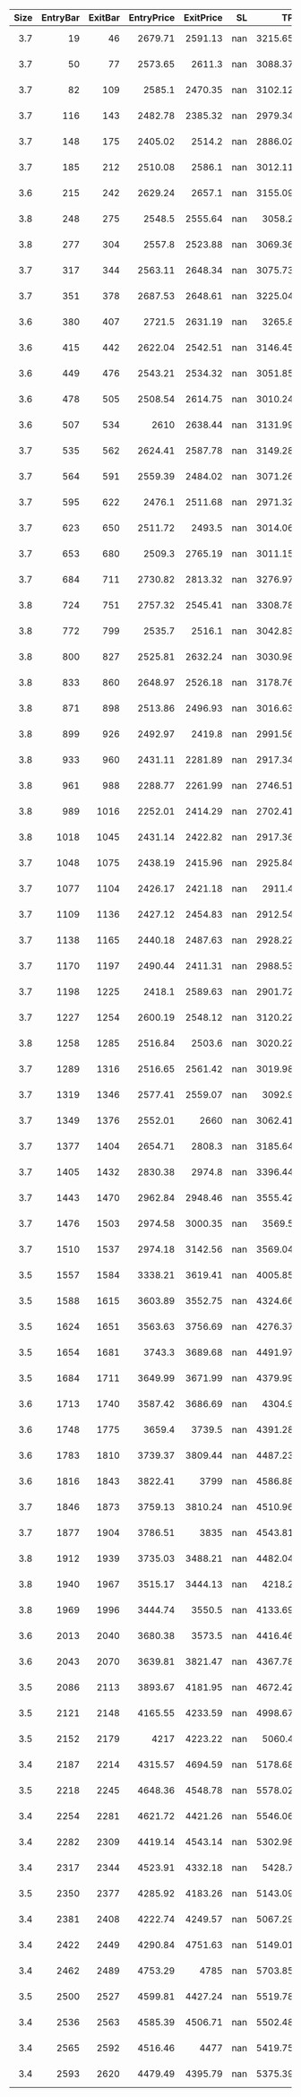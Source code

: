 |   Size |   EntryBar |   ExitBar |   EntryPrice |   ExitPrice |   SL |      TP |      PnL |   Commission |   ReturnPct | EntryTime                 | ExitTime                  | Duration        | Tag   |   Entry_λ(adx) |   Exit_λ(adx) |   Entry_λ |   Exit_λ |
|-------:|-----------:|----------:|-------------:|------------:|-----:|--------:|---------:|-------------:|------------:|:--------------------------|:--------------------------|:----------------|:------|---------------:|--------------:|----------:|---------:|
|    3.7 |         19 |        46 |      2679.71 |     2591.13 |  nan | 3215.65 | -327.746 |            0 | -0.0330558  | 2025-05-14 00:00:00+00:00 | 2025-05-15 03:00:00+00:00 | 1 days 03:00:00 |       |       15.9802  |       5.13324 |         0 |        0 |
|    3.7 |         50 |        77 |      2573.65 |     2611.3  |  nan | 3088.37 |  139.305 |            0 |  0.014629   | 2025-05-15 07:00:00+00:00 | 2025-05-16 10:00:00+00:00 | 1 days 03:00:00 |       |        4.88074 |       6.07064 |         0 |        0 |
|    3.7 |         82 |       109 |      2585.1  |     2470.35 |  nan | 3102.12 | -424.575 |            0 | -0.044389   | 2025-05-16 15:00:00+00:00 | 2025-05-17 18:00:00+00:00 | 1 days 03:00:00 |       |        6.54073 |       5.15814 |         0 |        0 |
|    3.7 |        116 |       143 |      2482.78 |     2385.32 |  nan | 2979.34 | -360.602 |            0 | -0.0392544  | 2025-05-18 01:00:00+00:00 | 2025-05-19 04:00:00+00:00 | 1 days 03:00:00 |       |        3.93429 |       6.73134 |         0 |        0 |
|    3.7 |        148 |       175 |      2405.02 |     2514.2  |  nan | 2886.02 |  403.966 |            0 |  0.0453967  | 2025-05-19 09:00:00+00:00 | 2025-05-20 12:00:00+00:00 | 1 days 03:00:00 |       |        6.61991 |       6.31568 |         0 |        0 |
|    3.7 |        185 |       212 |      2510.08 |     2586.1  |  nan | 3012.11 |  281.274 |            0 |  0.0302859  | 2025-05-20 22:00:00+00:00 | 2025-05-22 01:00:00+00:00 | 1 days 03:00:00 |       |        5.29101 |       4.77212 |         0 |        0 |
|    3.6 |        215 |       242 |      2629.24 |     2657.1  |  nan | 3155.09 |  100.296 |            0 |  0.0105962  | 2025-05-22 04:00:00+00:00 | 2025-05-23 07:00:00+00:00 | 1 days 03:00:00 |       |        5.05735 |       6.87387 |         0 |        0 |
|    3.8 |        248 |       275 |      2548.5  |     2555.64 |  nan | 3058.2  |   27.132 |            0 |  0.00280165 | 2025-05-23 13:00:00+00:00 | 2025-05-24 16:00:00+00:00 | 1 days 03:00:00 |       |        6.09605 |       2.56308 |         0 |        0 |
|    3.8 |        277 |       304 |      2557.8  |     2523.88 |  nan | 3069.36 | -128.896 |            0 | -0.0132614  | 2025-05-24 18:00:00+00:00 | 2025-05-25 21:00:00+00:00 | 1 days 03:00:00 |       |        2.86729 |       5.12113 |         0 |        0 |
|    3.7 |        317 |       344 |      2563.11 |     2648.34 |  nan | 3075.73 |  315.351 |            0 |  0.0332526  | 2025-05-26 10:00:00+00:00 | 2025-05-27 13:00:00+00:00 | 1 days 03:00:00 |       |        9.3827  |       8.24804 |         0 |        0 |
|    3.7 |        351 |       378 |      2687.53 |     2648.61 |  nan | 3225.04 | -144.004 |            0 | -0.0144817  | 2025-05-27 20:00:00+00:00 | 2025-05-28 23:00:00+00:00 | 1 days 03:00:00 |       |       10.0802  |       3.52017 |         0 |        0 |
|    3.6 |        380 |       407 |      2721.5  |     2631.19 |  nan | 3265.8  | -325.116 |            0 | -0.0331839  | 2025-05-29 01:00:00+00:00 | 2025-05-30 04:00:00+00:00 | 1 days 03:00:00 |       |        4.19325 |       4.04539 |         0 |        0 |
|    3.6 |        415 |       442 |      2622.04 |     2542.51 |  nan | 3146.45 | -286.308 |            0 | -0.0303313  | 2025-05-30 12:00:00+00:00 | 2025-05-31 15:00:00+00:00 | 1 days 03:00:00 |       |        3.2549  |       3.21755 |         0 |        0 |
|    3.6 |        449 |       476 |      2543.21 |     2534.32 |  nan | 3051.85 |  -32.004 |            0 | -0.00349558 | 2025-05-31 22:00:00+00:00 | 2025-06-02 01:00:00+00:00 | 1 days 03:00:00 |       |        2.79346 |       7.55022 |         0 |        0 |
|    3.6 |        478 |       505 |      2508.54 |     2614.75 |  nan | 3010.24 |  382.356 |            0 |  0.0423394  | 2025-06-02 03:00:00+00:00 | 2025-06-03 06:00:00+00:00 | 1 days 03:00:00 |       |        6.86729 |       8.48208 |         0 |        0 |
|    3.6 |        507 |       534 |      2610    |     2638.44 |  nan | 3131.99 |  102.384 |            0 |  0.0108966  | 2025-06-03 08:00:00+00:00 | 2025-06-04 11:00:00+00:00 | 1 days 03:00:00 |       |        8.34908 |       5.17806 |         0 |        1 |
|    3.7 |        535 |       562 |      2624.41 |     2587.78 |  nan | 3149.28 | -135.531 |            0 | -0.0139574  | 2025-06-04 12:00:00+00:00 | 2025-06-05 15:00:00+00:00 | 1 days 03:00:00 |       |        4.98881 |       3.21694 |         0 |        0 |
|    3.7 |        564 |       591 |      2559.39 |     2484.02 |  nan | 3071.26 | -278.869 |            0 | -0.0294484  | 2025-06-05 17:00:00+00:00 | 2025-06-06 20:00:00+00:00 | 1 days 03:00:00 |       |        3.44375 |       4.38337 |         0 |        0 |
|    3.7 |        595 |       622 |      2476.1  |     2511.68 |  nan | 2971.32 |  131.646 |            0 |  0.0143694  | 2025-06-07 00:00:00+00:00 | 2025-06-08 03:00:00+00:00 | 1 days 03:00:00 |       |        3.99305 |       4.83468 |         0 |        1 |
|    3.7 |        623 |       650 |      2511.72 |     2493.5  |  nan | 3014.06 |  -67.414 |            0 | -0.00725399 | 2025-06-08 04:00:00+00:00 | 2025-06-09 07:00:00+00:00 | 1 days 03:00:00 |       |        4.82273 |       7.34074 |         0 |        0 |
|    3.7 |        653 |       680 |      2509.3  |     2765.19 |  nan | 3011.15 |  946.793 |            0 |  0.101977   | 2025-06-09 10:00:00+00:00 | 2025-06-10 13:00:00+00:00 | 1 days 03:00:00 |       |        6.87513 |      16.0294  |         0 |        0 |
|    3.7 |        684 |       711 |      2730.82 |     2813.32 |  nan | 3276.97 |  305.25  |            0 |  0.0302107  | 2025-06-10 17:00:00+00:00 | 2025-06-11 20:00:00+00:00 | 1 days 03:00:00 |       |       15.7652  |       8.96392 |         0 |        0 |
|    3.8 |        724 |       751 |      2757.32 |     2545.41 |  nan | 3308.78 | -805.258 |            0 | -0.0768536  | 2025-06-12 09:00:00+00:00 | 2025-06-13 12:00:00+00:00 | 1 days 03:00:00 |       |        5.91979 |       8.89258 |         0 |        0 |
|    3.8 |        772 |       799 |      2535.7  |     2516.1  |  nan | 3042.83 |  -74.48  |            0 | -0.00772962 | 2025-06-14 09:00:00+00:00 | 2025-06-15 12:00:00+00:00 | 1 days 03:00:00 |       |        3.8633  |       4.38523 |         0 |        1 |
|    3.8 |        800 |       827 |      2525.81 |     2632.24 |  nan | 3030.98 |  404.434 |            0 |  0.042137   | 2025-06-15 13:00:00+00:00 | 2025-06-16 16:00:00+00:00 | 1 days 03:00:00 |       |        4.11764 |      13.3603  |         0 |        0 |
|    3.8 |        833 |       860 |      2648.97 |     2526.18 |  nan | 3178.76 | -466.602 |            0 | -0.0463539  | 2025-06-16 22:00:00+00:00 | 2025-06-18 01:00:00+00:00 | 1 days 03:00:00 |       |       13.1     |       6.60474 |         0 |        0 |
|    3.8 |        871 |       898 |      2513.86 |     2496.93 |  nan | 3016.63 |  -64.334 |            0 | -0.00673466 | 2025-06-18 12:00:00+00:00 | 2025-06-19 15:00:00+00:00 | 1 days 03:00:00 |       |        4.32015 |       3.09771 |         0 |        1 |
|    3.8 |        899 |       926 |      2492.97 |     2419.8  |  nan | 2991.56 | -278.046 |            0 | -0.0293505  | 2025-06-19 16:00:00+00:00 | 2025-06-20 19:00:00+00:00 | 1 days 03:00:00 |       |        3.42417 |       5.64627 |         0 |        0 |
|    3.8 |        933 |       960 |      2431.11 |     2281.89 |  nan | 2917.34 | -567.036 |            0 | -0.0613794  | 2025-06-21 02:00:00+00:00 | 2025-06-22 05:00:00+00:00 | 1 days 03:00:00 |       |        5.86667 |       6.42597 |         0 |        1 |
|    3.8 |        961 |       988 |      2288.77 |     2261.99 |  nan | 2746.51 | -101.764 |            0 | -0.0117006  | 2025-06-22 06:00:00+00:00 | 2025-06-23 09:00:00+00:00 | 1 days 03:00:00 |       |        6.14795 |       6.84393 |         0 |        1 |
|    3.8 |        989 |      1016 |      2252.01 |     2414.29 |  nan | 2702.41 |  616.664 |            0 |  0.0720601  | 2025-06-23 10:00:00+00:00 | 2025-06-24 13:00:00+00:00 | 1 days 03:00:00 |       |        6.68532 |       9.84721 |         0 |        0 |
|    3.8 |       1018 |      1045 |      2431.14 |     2422.82 |  nan | 2917.36 |  -31.616 |            0 | -0.00342226 | 2025-06-24 15:00:00+00:00 | 2025-06-25 18:00:00+00:00 | 1 days 03:00:00 |       |        9.90011 |       3.80023 |         0 |        0 |
|    3.7 |       1048 |      1075 |      2438.19 |     2415.96 |  nan | 2925.84 |  -82.251 |            0 | -0.00911742 | 2025-06-25 21:00:00+00:00 | 2025-06-27 00:00:00+00:00 | 1 days 03:00:00 |       |        3.66279 |       6.15838 |         0 |        0 |
|    3.7 |       1077 |      1104 |      2426.17 |     2421.18 |  nan | 2911.4  |  -18.463 |            0 | -0.00205674 | 2025-06-27 02:00:00+00:00 | 2025-06-28 05:00:00+00:00 | 1 days 03:00:00 |       |        6.06881 |       4.05089 |         0 |        0 |
|    3.7 |       1109 |      1136 |      2427.12 |     2454.83 |  nan | 2912.54 |  102.527 |            0 |  0.0114168  | 2025-06-28 10:00:00+00:00 | 2025-06-29 13:00:00+00:00 | 1 days 03:00:00 |       |        4.28842 |       6.14042 |         0 |        0 |
|    3.7 |       1138 |      1165 |      2440.18 |     2487.63 |  nan | 2928.22 |  175.565 |            0 |  0.0194453  | 2025-06-29 15:00:00+00:00 | 2025-06-30 18:00:00+00:00 | 1 days 03:00:00 |       |        5.60096 |       6.28287 |         0 |        0 |
|    3.7 |       1170 |      1197 |      2490.44 |     2411.31 |  nan | 2988.53 | -292.781 |            0 | -0.0317735  | 2025-06-30 23:00:00+00:00 | 2025-07-02 02:00:00+00:00 | 1 days 03:00:00 |       |        6.89137 |       5.92959 |         0 |        1 |
|    3.7 |       1198 |      1225 |      2418.1  |     2589.63 |  nan | 2901.72 |  634.661 |            0 |  0.0709359  | 2025-07-02 03:00:00+00:00 | 2025-07-03 06:00:00+00:00 | 1 days 03:00:00 |       |        6.24736 |      13.2312  |         0 |        0 |
|    3.7 |       1227 |      1254 |      2600.19 |     2548.12 |  nan | 3120.22 | -192.659 |            0 | -0.0200255  | 2025-07-03 08:00:00+00:00 | 2025-07-04 11:00:00+00:00 | 1 days 03:00:00 |       |       13.2445  |       5.72668 |         0 |        0 |
|    3.8 |       1258 |      1285 |      2516.84 |     2503.6  |  nan | 3020.22 |  -50.312 |            0 | -0.00526056 | 2025-07-04 15:00:00+00:00 | 2025-07-05 18:00:00+00:00 | 1 days 03:00:00 |       |        6.39171 |       3.88467 |         0 |        0 |
|    3.7 |       1289 |      1316 |      2516.65 |     2561.42 |  nan | 3019.98 |  165.649 |            0 |  0.0177895  | 2025-07-05 22:00:00+00:00 | 2025-07-07 01:00:00+00:00 | 1 days 03:00:00 |       |        4.20755 |       6.52194 |         0 |        0 |
|    3.7 |       1319 |      1346 |      2577.41 |     2559.07 |  nan | 3092.9  |  -67.858 |            0 | -0.00711567 | 2025-07-07 04:00:00+00:00 | 2025-07-08 07:00:00+00:00 | 1 days 03:00:00 |       |        6.493   |       3.58737 |         0 |        0 |
|    3.7 |       1349 |      1376 |      2552.01 |     2660    |  nan | 3062.41 |  399.563 |            0 |  0.0423157  | 2025-07-08 10:00:00+00:00 | 2025-07-09 13:00:00+00:00 | 1 days 03:00:00 |       |        3.49599 |       4.24648 |         1 |        1 |
|    3.7 |       1377 |      1404 |      2654.71 |     2808.3  |  nan | 3185.64 |  568.283 |            0 |  0.0578557  | 2025-07-09 14:00:00+00:00 | 2025-07-10 17:00:00+00:00 | 1 days 03:00:00 |       |        4.49724 |       6.359   |         0 |        1 |
|    3.7 |       1405 |      1432 |      2830.38 |     2974.8  |  nan | 3396.44 |  534.354 |            0 |  0.051025   | 2025-07-10 18:00:00+00:00 | 2025-07-11 21:00:00+00:00 | 1 days 03:00:00 |       |        6.41423 |       8.43851 |         0 |        0 |
|    3.7 |       1443 |      1470 |      2962.84 |     2948.46 |  nan | 3555.42 |  -53.206 |            0 | -0.00485345 | 2025-07-12 08:00:00+00:00 | 2025-07-13 11:00:00+00:00 | 1 days 03:00:00 |       |        6.53168 |       6.55449 |         0 |        0 |
|    3.7 |       1476 |      1503 |      2974.58 |     3000.35 |  nan | 3569.5  |   95.349 |            0 |  0.00866341 | 2025-07-13 17:00:00+00:00 | 2025-07-14 20:00:00+00:00 | 1 days 03:00:00 |       |        7.49878 |       6.53465 |         0 |        0 |
|    3.7 |       1510 |      1537 |      2974.18 |     3142.56 |  nan | 3569.04 |  623.006 |            0 |  0.0566139  | 2025-07-15 03:00:00+00:00 | 2025-07-16 06:00:00+00:00 | 1 days 03:00:00 |       |        5.47322 |       8.31237 |         0 |        0 |
|    3.5 |       1557 |      1584 |      3338.21 |     3619.41 |  nan | 4005.85 |  984.2   |            0 |  0.0842368  | 2025-07-17 02:00:00+00:00 | 2025-07-18 05:00:00+00:00 | 1 days 03:00:00 |       |       14.8533  |      15.6066  |         0 |        0 |
|    3.5 |       1588 |      1615 |      3603.89 |     3552.75 |  nan | 4324.66 | -178.99  |            0 | -0.0141902  | 2025-07-18 09:00:00+00:00 | 2025-07-19 12:00:00+00:00 | 1 days 03:00:00 |       |       16.0264  |       6.47227 |         0 |        0 |
|    3.5 |       1624 |      1651 |      3563.63 |     3756.69 |  nan | 4276.37 |  675.71  |            0 |  0.0541751  | 2025-07-19 21:00:00+00:00 | 2025-07-21 00:00:00+00:00 | 1 days 03:00:00 |       |        4.54575 |       8.10999 |         0 |        0 |
|    3.5 |       1654 |      1681 |      3743.3  |     3689.68 |  nan | 4491.97 | -187.67  |            0 | -0.0143243  | 2025-07-21 03:00:00+00:00 | 2025-07-22 06:00:00+00:00 | 1 days 03:00:00 |       |        8.19241 |       5.31041 |         0 |        0 |
|    3.5 |       1684 |      1711 |      3649.99 |     3671.99 |  nan | 4379.99 |   77     |            0 |  0.00602741 | 2025-07-22 09:00:00+00:00 | 2025-07-23 12:00:00+00:00 | 1 days 03:00:00 |       |        5.51367 |       5.18729 |         0 |        0 |
|    3.6 |       1713 |      1740 |      3587.42 |     3686.69 |  nan | 4304.9  |  357.372 |            0 |  0.0276717  | 2025-07-23 14:00:00+00:00 | 2025-07-24 17:00:00+00:00 | 1 days 03:00:00 |       |        5.54961 |       8.88754 |         0 |        0 |
|    3.6 |       1748 |      1775 |      3659.4  |     3739.5  |  nan | 4391.28 |  288.36  |            0 |  0.0218888  | 2025-07-25 01:00:00+00:00 | 2025-07-26 04:00:00+00:00 | 1 days 03:00:00 |       |       10.0642  |       7.63903 |         0 |        0 |
|    3.6 |       1783 |      1810 |      3739.37 |     3809.44 |  nan | 4487.23 |  252.252 |            0 |  0.0187385  | 2025-07-26 12:00:00+00:00 | 2025-07-27 15:00:00+00:00 | 1 days 03:00:00 |       |        7.7988  |       4.4108  |         0 |        0 |
|    3.6 |       1816 |      1843 |      3822.41 |     3799    |  nan | 4586.88 |  -84.276 |            0 | -0.00612441 | 2025-07-27 21:00:00+00:00 | 2025-07-29 00:00:00+00:00 | 1 days 03:00:00 |       |        4.77401 |       4.96207 |         0 |        0 |
|    3.7 |       1846 |      1873 |      3759.13 |     3810.24 |  nan | 4510.96 |  189.107 |            0 |  0.0135962  | 2025-07-29 03:00:00+00:00 | 2025-07-30 06:00:00+00:00 | 1 days 03:00:00 |       |        4.82516 |       4.84988 |         0 |        0 |
|    3.7 |       1877 |      1904 |      3786.51 |     3835    |  nan | 4543.81 |  179.413 |            0 |  0.012806   | 2025-07-30 10:00:00+00:00 | 2025-07-31 13:00:00+00:00 | 1 days 03:00:00 |       |        4.87512 |       9.56031 |         0 |        0 |
|    3.8 |       1912 |      1939 |      3735.03 |     3488.21 |  nan | 4482.04 | -937.916 |            0 | -0.0660825  | 2025-07-31 21:00:00+00:00 | 2025-08-02 00:00:00+00:00 | 1 days 03:00:00 |       |        7.61114 |       8.39507 |         0 |        1 |
|    3.8 |       1940 |      1967 |      3515.17 |     3444.13 |  nan | 4218.2  | -269.952 |            0 | -0.0202095  | 2025-08-02 01:00:00+00:00 | 2025-08-03 04:00:00+00:00 | 1 days 03:00:00 |       |        8.09048 |       5.14621 |         0 |        0 |
|    3.8 |       1969 |      1996 |      3444.74 |     3550.5  |  nan | 4133.69 |  401.888 |            0 |  0.0307019  | 2025-08-03 06:00:00+00:00 | 2025-08-04 09:00:00+00:00 | 1 days 03:00:00 |       |        5.07942 |       8.93171 |         0 |        0 |
|    3.6 |       2013 |      2040 |      3680.38 |     3573.5  |  nan | 4416.46 | -384.768 |            0 | -0.0290405  | 2025-08-05 02:00:00+00:00 | 2025-08-06 05:00:00+00:00 | 1 days 03:00:00 |       |       12.5831  |       4.22795 |         0 |        0 |
|    3.6 |       2043 |      2070 |      3639.81 |     3821.47 |  nan | 4367.78 |  653.976 |            0 |  0.0499092  | 2025-08-06 08:00:00+00:00 | 2025-08-07 11:00:00+00:00 | 1 days 03:00:00 |       |        4.2032  |       7.3487  |         0 |        0 |
|    3.5 |       2086 |      2113 |      3893.67 |     4181.95 |  nan | 4672.42 | 1008.98  |            0 |  0.0740381  | 2025-08-08 03:00:00+00:00 | 2025-08-09 06:00:00+00:00 | 1 days 03:00:00 |       |       13.7736  |      10.7817  |         0 |        0 |
|    3.5 |       2121 |      2148 |      4165.55 |     4233.59 |  nan | 4998.67 |  238.14  |            0 |  0.016334   | 2025-08-09 14:00:00+00:00 | 2025-08-10 17:00:00+00:00 | 1 days 03:00:00 |       |       12.7223  |       6.76155 |         0 |        0 |
|    3.5 |       2152 |      2179 |      4217    |     4223.22 |  nan | 5060.4  |   21.77  |            0 |  0.00147498 | 2025-08-10 21:00:00+00:00 | 2025-08-12 00:00:00+00:00 | 1 days 03:00:00 |       |        6.43377 |       4.70839 |         0 |        0 |
|    3.4 |       2187 |      2214 |      4315.57 |     4694.59 |  nan | 5178.68 | 1288.67  |            0 |  0.0878262  | 2025-08-12 08:00:00+00:00 | 2025-08-13 11:00:00+00:00 | 1 days 03:00:00 |       |        3.80958 |      12.4619  |         0 |        0 |
|    3.5 |       2218 |      2245 |      4648.36 |     4548.78 |  nan | 5578.02 | -348.53  |            0 | -0.0214226  | 2025-08-13 15:00:00+00:00 | 2025-08-14 18:00:00+00:00 | 1 days 03:00:00 |       |       12.2449  |       7.72329 |         0 |        0 |
|    3.4 |       2254 |      2281 |      4621.72 |     4421.26 |  nan | 5546.06 | -681.564 |            0 | -0.0433735  | 2025-08-15 03:00:00+00:00 | 2025-08-16 06:00:00+00:00 | 1 days 03:00:00 |       |        6.12686 |       8.54998 |         0 |        1 |
|    3.4 |       2282 |      2309 |      4419.14 |     4543.14 |  nan | 5302.98 |  421.6   |            0 |  0.0280598  | 2025-08-16 07:00:00+00:00 | 2025-08-17 10:00:00+00:00 | 1 days 03:00:00 |       |        8.48999 |       7.51346 |         0 |        0 |
|    3.4 |       2317 |      2344 |      4523.91 |     4332.18 |  nan | 5428.7  | -651.882 |            0 | -0.0423815  | 2025-08-17 18:00:00+00:00 | 2025-08-18 21:00:00+00:00 | 1 days 03:00:00 |       |        9.06614 |       8.39895 |         0 |        0 |
|    3.5 |       2350 |      2377 |      4285.92 |     4183.26 |  nan | 5143.09 | -359.31  |            0 | -0.0239529  | 2025-08-19 03:00:00+00:00 | 2025-08-20 06:00:00+00:00 | 1 days 03:00:00 |       |        7.7421  |       8.09772 |         0 |        0 |
|    3.4 |       2381 |      2408 |      4222.74 |     4249.57 |  nan | 5067.29 |   91.222 |            0 |  0.00635369 | 2025-08-20 10:00:00+00:00 | 2025-08-21 13:00:00+00:00 | 1 days 03:00:00 |       |        7.56358 |      10.1304  |         0 |        0 |
|    3.4 |       2422 |      2449 |      4290.84 |     4751.63 |  nan | 5149.01 | 1566.69  |            0 |  0.107389   | 2025-08-22 03:00:00+00:00 | 2025-08-23 06:00:00+00:00 | 1 days 03:00:00 |       |        5.79487 |      12.765   |         0 |        0 |
|    3.4 |       2462 |      2489 |      4753.29 |     4785    |  nan | 5703.85 |  107.814 |            0 |  0.00667117 | 2025-08-23 19:00:00+00:00 | 2025-08-24 22:00:00+00:00 | 1 days 03:00:00 |       |       10.5987  |       9.06399 |         0 |        0 |
|    3.5 |       2500 |      2527 |      4599.81 |     4427.24 |  nan | 5519.78 | -603.995 |            0 | -0.0375168  | 2025-08-25 09:00:00+00:00 | 2025-08-26 12:00:00+00:00 | 1 days 03:00:00 |       |        6.26363 |       7.43264 |         0 |        0 |
|    3.4 |       2536 |      2563 |      4585.39 |     4506.71 |  nan | 5502.48 | -267.512 |            0 | -0.0171588  | 2025-08-26 21:00:00+00:00 | 2025-08-28 00:00:00+00:00 | 1 days 03:00:00 |       |        5.78455 |       5.89264 |         0 |        0 |
|    3.4 |       2565 |      2592 |      4516.46 |     4477    |  nan | 5419.75 | -134.164 |            0 | -0.00873693 | 2025-08-28 02:00:00+00:00 | 2025-08-29 05:00:00+00:00 | 1 days 03:00:00 |       |        5.71935 |      40.9493  |         0 |        1 |
|    3.4 |       2593 |      2620 |      4479.49 |     4395.79 |  nan | 5375.39 | -284.58  |            0 | -0.0186852  | 2025-08-29 06:00:00+00:00 | 2025-08-30 09:00:00+00:00 | 1 days 03:00:00 |       |       39.8941  |      11.272   |         1 |        0 |